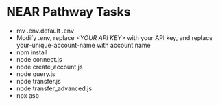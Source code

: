 # NEAR Pathway Tasks
* mv .env.default .env
* Modify .env, replace *\<YOUR API KEY\>* with your API key, and replace your-unique-account-name with account name
* npm install
* node connect.js
* node create_account.js
* node query.js
* node transfer.js
* node transfer_advanced.js
* npx asb
